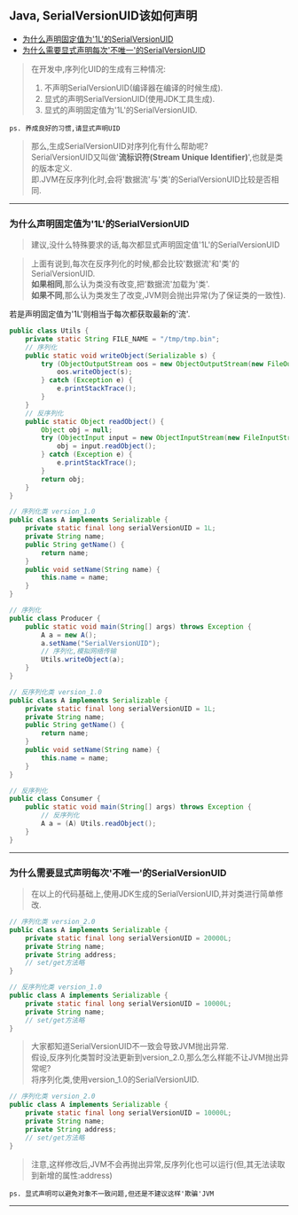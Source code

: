<h2> Java, SerialVersionUID该如何声明 </h2>

- [为什么声明固定值为'1L'的SerialVersionUID](#%E4%B8%BA%E4%BB%80%E4%B9%88%E5%A3%B0%E6%98%8E%E5%9B%BA%E5%AE%9A%E5%80%BC%E4%B8%BA1l%E7%9A%84serialversionuid)
- [为什么需要显式声明每次'不唯一'的SerialVersionUID](#%E4%B8%BA%E4%BB%80%E4%B9%88%E9%9C%80%E8%A6%81%E6%98%BE%E5%BC%8F%E5%A3%B0%E6%98%8E%E6%AF%8F%E6%AC%A1%E4%B8%8D%E5%94%AF%E4%B8%80%E7%9A%84serialversionuid)

> 在开发中,序列化UID的生成有三种情况:<br/>
> 1) 不声明SerialVersionUID(编译器在编译的时候生成).<br/>
> 2) 显式的声明SerialVersionUID(使用JDK工具生成).<br/>
> 3) 显式的声明固定值为'1L'的SerialVersionUID.<br/>

``` ps. 养成良好的习惯,请显式声明UID ```

> 那么,生成SerialVersionUID对序列化有什么帮助呢?<br/>
> SerialVersionUID又叫做'**流标识符(Stream Unique Identifier)**',也就是类的版本定义.<br/>
> 即.JVM在反序列化时,会将'数据流'与'类'的SerialVersionUID比较是否相同.<br/>
<hr>

### 为什么声明固定值为'1L'的SerialVersionUID

> 建议,没什么特殊要求的话,每次都显式声明固定值'1L'的SerialVersionUID<br/>

> 上面有说到,每次在反序列化的时候,都会比较'数据流'和'类'的SerialVersionUID.<br/>
> **如果相同**,那么认为类没有改变,把'数据流'加载为'类'.<br/>
> **如果不同**,那么认为类发生了改变,JVM则会抛出异常(为了保证类的一致性).<br/>

若是声明固定值为'1L'则相当于每次都获取最新的'流'.
```java
public class Utils {
    private static String FILE_NAME = "/tmp/tmp.bin";
    // 序列化
    public static void writeObject(Serializable s) {
        try (ObjectOutputStream oos = new ObjectOutputStream(new FileOutputStream(FILE_NAME))) {
            oos.writeObject(s);
        } catch (Exception e) {
            e.printStackTrace();
        }
    }
    // 反序列化
    public static Object readObject() {
        Object obj = null;
        try (ObjectInput input = new ObjectInputStream(new FileInputStream(FILE_NAME))) {
            obj = input.readObject();
        } catch (Exception e) {
            e.printStackTrace();
        }
        return obj;
    }
}
```
```java
// 序列化类 version_1.0
public class A implements Serializable {
    private static final long serialVersionUID = 1L;
    private String name;
    public String getName() {
        return name;
    }
    public void setName(String name) {
        this.name = name;
    }
}
```
```java
// 序列化
public class Producer {
    public static void main(String[] args) throws Exception {
        A a = new A();
        a.setName("SerialVersionUID");
        // 序列化,模拟网络传输
        Utils.writeObject(a);
    }
}
```
```java
// 反序列化类 version_1.0
public class A implements Serializable {
    private static final long serialVersionUID = 1L;
    private String name;
    public String getName() {
        return name;
    }
    public void setName(String name) {
        this.name = name;
    }
}
```
```java
// 反序列化
public class Consumer {
    public static void main(String[] args) throws Exception {
        // 反序列化
        A a = (A) Utils.readObject();
    }
}
```
<hr>

### 为什么需要显式声明每次'不唯一'的SerialVersionUID

> 在以上的代码基础上,使用JDK生成的SerialVersionUID,并对类进行简单修改.<br/>
```java
// 序列化类 version_2.0
public class A implements Serializable {
    private static final long serialVersionUID = 20000L;
    private String name;
    private String address;
    // set/get方法略
}
```
```java
// 反序列化类 version_1.0
public class A implements Serializable {
    private static final long serialVersionUID = 10000L;
    private String name;
    // set/get方法略
}
```

> 大家都知道SerialVersionUID不一致会导致JVM抛出异常.<br/>
> 假设,反序列化类暂时没法更新到version_2.0,那么怎么样能不让JVM抛出异常呢?<br/>
> 将序列化类,使用version_1.0的SerialVersionUID.<br/>
```java
// 序列化类 version_2.0
public class A implements Serializable {
    private static final long serialVersionUID = 10000L;
    private String name;
    private String address;
    // set/get方法略
}
```

> 注意,这样修改后,JVM不会再抛出异常,反序列化也可以运行(但,其无法读取到新增的属性:address)<br/>

``` ps. 显式声明可以避免对象不一致问题,但还是不建议这样'欺骗'JVM ```
<hr>